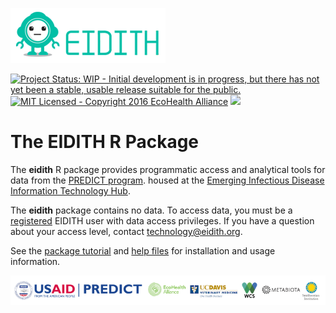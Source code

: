 
<!-- README.md is generated from README.Rmd. Please edit that file -->
![](inst/images/README-eidith-logo-2014.png)

[![Project Status: WIP - Initial development is in progress, but there has not yet been a stable, usable release suitable for the public.](http://www.repostatus.org/badges/latest/wip.svg)](http://www.repostatus.org/#wip) [![MIT Licensed - Copyright 2016 EcoHealth Alliance](https://img.shields.io/badge/license-MIT-blue.svg)](https://badges.mit-license.org/) <a href="https://travis-ci.org/ecohealthalliance/eidith"> <object data="https://img.shields.io/badge/build-unknown-lightgrey.svg" type="image/png"> <img src="https://travis-ci.org/ecohealthalliance/eidith.svg?branch=master" /> </object> </a>

The EIDITH R Package
====================

The **eidith** R package provides programmatic access and analytical tools for data from the [PREDICT program](http://www.vetmed.ucdavis.edu/ohi/predict/). housed at the [Emerging Infectious Disease Information Technology Hub](https://www.eidith.org/).

The **eidith** package contains no data. To access data, you must be a [registered](https://www.eidith.org/register.aspx) EIDITH user with data access privileges. If you have a question about your access level, contact <technology@eidith.org>.

See the [package tutorial](https://ecohealthalliance.github.io/eidith/articles/eidith.html) and [help files](https://ecohealthalliance.github.io/eidith/reference/index.html) for installation and usage information.

![](inst/images/README-predictfooter.png)
